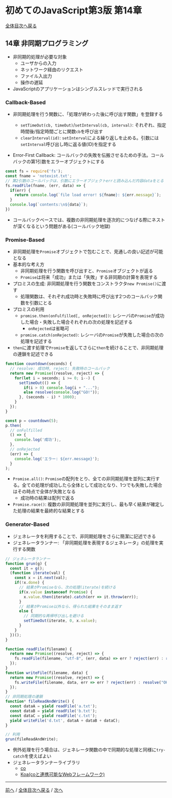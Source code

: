 # 初めてのJavaScript第3版 第14章
[全体目次へ戻る](index.md)

## 14章 非同期プログラミング
- 非同期的処理が必要な対象
  + ユーザからの入力
  + ネットワーク経由のリクエスト
  + ファイル入出力
  + 操作の遅延
- JavaScriptのアプリケーションはシングルスレッドで実行される

### Callback-Based
- 非同期処理を行う関数に、「処理が終わった後に呼び出す関数」を登録する
  + `setTimeOut(cb, timeOut)`/`setInterval(cb, interval)`: それぞれ、指定時間後/指定時間ごとに関数`cb`を呼び出す
  + `clearInterval(id)`: `setInterval`による繰り返しを止める。引数には`setInterval`呼び出し時に返る値(ID)を指定する

- Error-First Callback: コールバックの失敗を伝搬させるための手法。コールバックの第1引数をエラーオブジェクトにする

```js
const fs = require('fs');
const fname = 'notexist.txt';
// 第2引数のコールバックは、引数にエラーオブジェクトerrと読み込んだ内容dataをとる
fs.readFile(fname, (err, data) => {
  if(err) {
    return console.log(`file load error! ${fname}: ${err.message}`);
  }
  console.log(`contents:\n${data}`);
})
```

- コールバックベースでは、複数の非同期処理を逐次的につなげる際にネストが深くなるという問題がある(コールバック地獄)

### Promise-Based
- 非同期処理を`Promise`オブジェクトで包むことで、見通しの良い記述が可能となる
- 基本的な考え方
  + 非同期処理を行う関数を呼び出すと、`Promise`オブジェクトが返る
  + `Promise`は将来「成功」または「失敗」する非同期の計算を表現する
- プロミスの生成: 非同期処理を行う関数をコンストラクタ`new Promise()`に渡す
  + 処理関数は、それぞれ成功時と失敗時に呼び出す2つのコールバック関数を引数にとる
- プロミスの利用
  + `promise.then(onFulfilled[, onRejected])`: レシーバの`Promise`が成功した場合・失敗した場合それぞれの次の処理を記述する
    * `onRejected`は省略可
  + `promise.catch(onRejected)`: レシーバの`Promise`が失敗した場合の次の処理を記述する
- `then`に渡す処理で`Promise`を返してさらに`then`を続けることで、非同期処理の連鎖を記述できる


```js
function countdown(seconds) {
  // resolve: 成功時, reject: 失敗時のコールバック
  return new Promise((resolve, reject) => {
    for(let i = seconds; i >= 0; i--) {
      setTimeOut(() => {
        if(i > 0) console.log(i + "...");
        else resolve(console.log("GO!"));
      }, (seconds - i) * 1000);
    }
  });
}

const p = countdown(5);
p.then(
  // onFulfilled
  () => {
    console.log('成功');,
  },
  // onRejected
  (err) => {
    console.log('エラー: ${err.message}');
  }
);
```

- `Promise.all()`: `Promise`の配列をとり、全ての非同期処理を並列に実行する。全ての処理が成功したら全体として成功となり、1つでも失敗した場合はその時点で全体が失敗となる
  + 成功時の結果は配列で返る
- `Promise.race()`: 複数の非同期処理を並列に実行し、最も早く結果が確定した処理の結果を最終的な結果とする

### Generator-Based
- ジェネレータを利用することで、非同期処理をさらに簡潔に記述できる
- ジェネレータランナー: 「非同期処理を表現するジェネレータ」の処理を実行する関数

```js
// ジェネレータランナー
function grun(g) {
  const it = g();
  (function iterate(val) {
    const x = it.next(val);
    if(!x.done) {
      // 結果がPromiseなら、次の処理(iterate)を続ける
      if(x.value instanceof Promise) {
        x.value.then(iterate).catch(err => it.throw(err));
      }
      // 結果がPromise以外なら、得られた結果をそのまま返す
      else {
        // 同期的な再帰呼び出しを避ける
        setTimeOut(iterate, 0, x.value);
      }
    }
  })();
}

function readFile(filename) {
  return new Promise((resolve, reject) => {
    fs.readFile(filename, "utf-8", (err, data) => err ? reject(err) : resolve(data));
  });
}
function writeFile(filename, data) {
  return new Promise((resolve, reject) => {
    fs.writeFile(filename, data, err => err ? reject(err) : resolve("OK"));
  });
}
// 非同期処理の連鎖
function* fileReadAndWrite() {
  const dataA = yield readFile('a.txt');
  const dataB = yield readFile('b.txt');
  const dataC = yield readFile('c.txt');
  yield writeFile('d.txt', dataA + dataB + dataC);
}

// 利用
grun(fileReadAndWrite);
```

- 例外処理を行う場合は、ジェネレータ関数の中で同期的な処理と同様に`try-catch`を使えばよい
- ジェネレータランナーライブラリ
  + [co](https://github.com/tj/co)
  + [Koa(coと連携可能なWebフレームワーク)](http://koajs.com)
***

[前へ](c12.md) /
[全体目次へ戻る](index.md) /
[次へ](c18.md)
